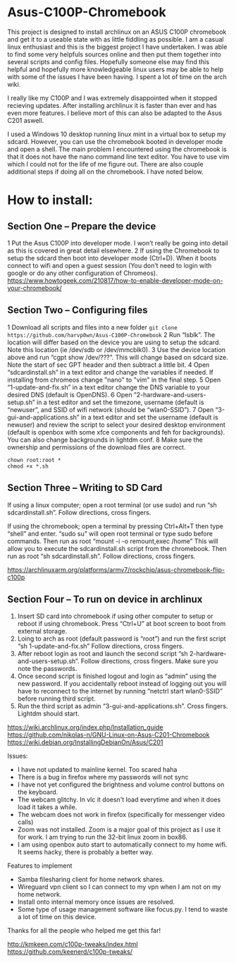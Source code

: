 # Asus-C100P-Chromebook
This project is designed to install archlinux on an ASUS C100P chromebook and get it to a useable state with as little fiddling as possible. I am a casual linux enthusiast and this is the biggest project I have undertaken. I was able to find some very helpfuls sources online and then put them together into several scripts and config files. Hopefully someone else may find this helpful and hopefully more knowledgeable linux users may be able to help with some of the issues I have been having. I spent a lot of time on the arch wiki.

I really like my C100P and I was extremely disappointed when it stopped recieving updates. After installing archlinux it is faster than ever and has even more features. I believe mort of this can also be adapted to the Asus C201 aswell.

I used a Windows 10 desktop running linux mint in a virtual box to setup my sdcard. However, you can use the chromebook booted in developer mode and open a shell. The main problem I encountered using the chromebook is that it does not have the nano command line text editor. You have to use vim which I could not for the life of me figure out. There are also couple additional steps if doing all on the chromebook. I have noted below.

# How to install:

## Section One – Prepare the device
1 Put the Asus C100P into developer mode. I won’t really be going into detail as this is covered in great detail elsewhere.
2 If using the Chromebook to setup the sdcard then boot into developer mode (Ctrl+D). When it boots connect to wifi and open a guest session (You don’t need to login with google or do any other configuration of Chromeos).
https://www.howtogeek.com/210817/how-to-enable-developer-mode-on-your-chromebook/

## Section Two – Configuring files
1 Download all scripts and files into a new folder
`git clone https://github.com/harvp0wn/Asus-C100P-Chromebook`
2 Run “lsblk”. The location will differ based on the device you are using to setup the sdcard. Note this location (ie /dev/sdb or /dev/mmcblk0).
3 Use the device location above and run “cgpt show /dev/???”. This will change based on sdcard size. Note the start of sec GPT header and then subtract a little bit.
4 Open “sdcardinstall.sh” in a text editor and change the variables if needed. If installing from chromeos change "nano" to "vim" in the final step.
5 Open “1-update-and-fix.sh” in a text editor change the DNS variable to your desired DNS (default is OpenDNS).
6 Open ”2-hardware-and-users-setup.sh” in a test editor and set the timezone, username (default is “newuser”, and SSID of wifi network (should be “wlan0-SSID”).
7 Open “3-gui-and-applications.sh” in a text editor and set the username (default is newuser) and review the script to select your desired desktop environment (default is openbox with some xfce components and feh for backgrounds). You can also change backgrounds in lightdm conf.
8 Make sure the ownership and permissions of the download files are correct.
```
chown root:root *
chmod +x *.sh
```

## Section Three – Writing to SD Card
If using a linux computer; open a root terminal (or use sudo) and run “sh sdcardinstall.sh”. Follow directions, cross fingers.

If using the chromebook; open a terminal by pressing Ctrl+Alt+T then type “shell” and enter. “sudo su” will open root terminal or type sudo before commands. Then run as root “mount -i -o remount,exec /home” This will allow you to execute the sdcardinstall.sh script from the chromebook. Then run as root “sh sdcardinstall.sh”. Follow directions, cross fingers.

https://archlinuxarm.org/platforms/armv7/rockchip/asus-chromebook-flip-c100p

## Section Four – To run on device in archlinux
1) Insert SD card into chromebook if using other computer to setup or reboot if using chromebook. Press “Ctrl+U” at boot screen to boot from external storage.
2) Loing to arch as root (default password is “root”) and run the first script “sh 1-update-and-fix.sh” Follow directions, cross fingers.
3) After reboot login as root and launch the second script “sh 2-hardware-and-users-setup.sh”. Follow directions, cross fingers. Make sure you note the passwords.
4) Once second script is finished logout and login as “admin” using the new password. If you accidentally reboot instead of logging out you will have to reconnect to the internet by running “netctrl start wlan0-SSID” before running third script.
5) Run the third script as admin “3-gui-and-applications.sh”. Cross fingers. Lightdm should start.

https://wiki.archlinux.org/index.php/Installation_guide
https://github.com/nikolas-n/GNU-Linux-on-Asus-C201-Chromebook
https://wiki.debian.org/InstallingDebianOn/Asus/C201

Issues:
- I have not updated to mainline kernel. Too scared haha
- There is a bug in firefox where my passwords will not sync
- I have not yet configured the brightness and volume control buttons on the keyboard.
- The webcam glitchy. In vlc it doesn't load everytime and when it does load it takes a while. 
- The webcam does not work in firefox (specifically for messenger video calls)
- Zoom was not installed. Zoom is a major goal of this project as I use it for work. I am trying to run the 32-bit linux zoom in box86.
- I am using openbox auto start to automatically connect to my home wifi. It seems hacky, there is probably a better way.

Features to implement
- Samba filesharing client for home network shares.
- Wireguard vpn client so I can connect to my vpn when I am not on my home network.
- Install onto internal memory once issues are resolved.
- Some type of usage management software like focus.py. I tend to waste a lot of time on this device.

Thanks for all the people who helped me get this far!

http://kmkeen.com/c100p-tweaks/index.html
https://github.com/keenerd/c100p-tweaks/
